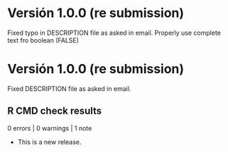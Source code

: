
# Versión 1.0.0 (re submission)

Fixed typo in DESCRIPTION file as asked in email. 
Properly use complete text fro boolean (FALSE)

# Versión 1.0.0 (re submission)

Fixed DESCRIPTION file as asked in email. 

## R CMD check results

0 errors | 0 warnings | 1 note

* This is a new release.
